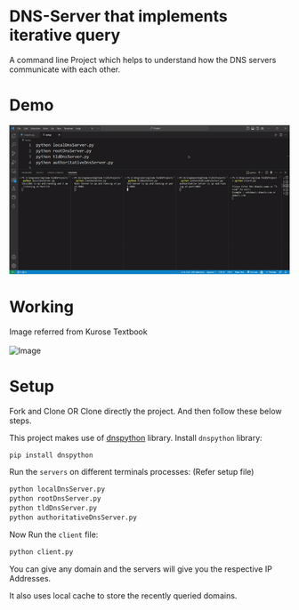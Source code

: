 # DNS-Server that implements iterative query

A command line Project which helps to understand how the DNS servers communicate with each other.

# Demo
![Demo](https://github.com/Sahil-Deshpande-2003/Computer_Networks_Project/blob/main/ezgif.com-video-to-gif.gif)

# Working
Image referred from Kurose Textbook <br/>
\
![Image](https://github.com/Sahil-Deshpande-2003/Computer_Networks_Project/blob/main/Screenshot%202023-03-05%20114859.png)


# Setup

Fork and Clone OR Clone directly the project. And then follow these below steps.

This project makes use of [dnspython](https://github.com/rthalley/dnspython) library.
Install `dnspython` library:

```bash
pip install dnspython
```

Run the `servers` on different terminals processes: (Refer setup file)

```bash
python localDnsServer.py
python rootDnsServer.py
python tldDnsServer.py
python authoritativeDnsServer.py
```

Now Run the `client` file:

```bash
python client.py
```

You can give any domain and the servers will give you the respective IP Addresses.

It also uses local cache to store the recently queried domains.
